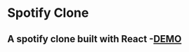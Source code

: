 # Spotify Clone 

A spotify clone built with React -[DEMO](https://spotify-clone-7e47e.web.app)
--------------------------------------------------------------------------------------------------------------------------------------------------------------------------------
